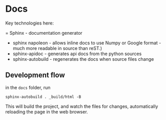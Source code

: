 # Docs

Key technologies here:

= Sphinx - documentation generator
- sphinx napoleon - allows inline docs to use Numpy or Google format - much more readable in source than reST.)
- sphinx-apidoc - generates api docs from the python sources
- sphinx-autobuild - regenerates the docs when source files change


## Development flow

in the `docs` folder, run

```
sphinx-autobuild . _build/html -B
```

This will build the project, and watch the files for changes, automatically reloading the page in the web browser.
